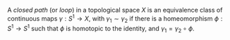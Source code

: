 A *closed path* (or *loop*) in a topological space $X$ is an equivalence class of continuous maps $\gamma: S^1 \to X$, with $\gamma_1 \sim \gamma_2$ if there is a homeomorphism $\phi: S^1 \to S^1$ such that $\phi$ is homotopic to the identity, and $\gamma_1 = \gamma_2 \circ \phi$.
